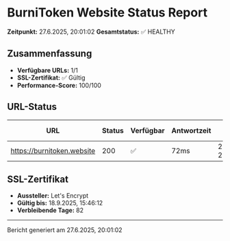 # BurniToken Website Status Report

**Zeitpunkt:** 27.6.2025, 20:01:02
**Gesamtstatus:** ✅ HEALTHY

## Zusammenfassung

- **Verfügbare URLs:** 1/1
- **SSL-Zertifikat:** ✅ Gültig
- **Performance-Score:** 100/100

## URL-Status

| URL                        | Status | Verfügbar | Antwortzeit | Letzte Prüfung      |
| -------------------------- | ------ | --------- | ----------- | ------------------- |
| https://burnitoken.website | 200    | ✅        | 72ms        | 27.6.2025, 20:01:02 |

## SSL-Zertifikat

- **Aussteller:** Let's Encrypt
- **Gültig bis:** 18.9.2025, 15:46:12
- **Verbleibende Tage:** 82

---

Bericht generiert am 27.6.2025, 20:01:02
